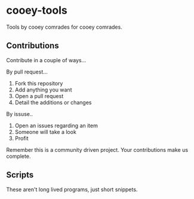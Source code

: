 # cooey-tools
Tools by cooey comrades for cooey comrades.

## Contributions

Contribute in a couple of ways...

By pull request...

1. Fork this repository
2. Add anything you want
3. Open a pull request
4. Detail the additions or changes

By issuse..

1. Open an issues regarding an item
2. Someone will take a look
3. Profit

Remember this is a community driven project. Your contributions make us complete.

## Scripts

These aren't long lived programs, just short snippets.

